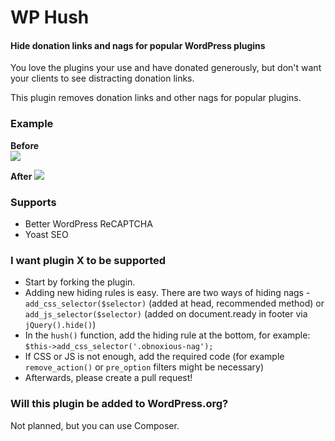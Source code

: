 # WP Hush
#### Hide donation links and nags for popular WordPress plugins

You love the plugins your use and have donated generously, but don't want your clients to see distracting donation links.

This plugin removes donation links and other nags for popular plugins.

### Example

**Before**  
![](https://dl.dropboxusercontent.com/u/2758854/hush_before.png)

**After**
![](https://dl.dropboxusercontent.com/u/2758854/hush_after.png)

### Supports

* Better WordPress ReCAPTCHA 
* Yoast SEO

### I want plugin X to be supported

* Start by forking the plugin.
* Adding new hiding rules is easy. There are two ways of hiding nags - `add_css_selector($selector)` (added at head, recommended method) or `add_js_selector($selector)` (added on document.ready in footer via `jQuery().hide()`) 
* In the `hush()` function, add the hiding rule at the bottom, for example: `$this->add_css_selector('.obnoxious-nag');`
* If CSS or JS is not enough, add the required code (for example `remove_action()` or `pre_option` filters might be necessary)
* Afterwards, please create a pull request!

### Will this plugin be added to WordPress.org? 

Not planned, but you can use Composer.
